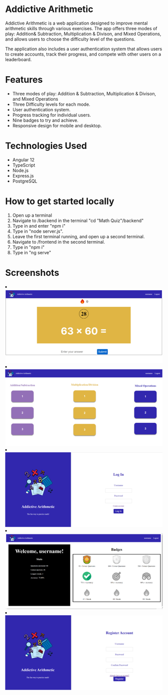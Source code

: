 <h1>Addictive Arithmetic</h1>
Addictive Arithmetic is a web application designed to improve mental arithmetic skills through various exercises. The app offers three modes of play: Addition& Subtraction,  Multiplication & Divison, and Mixed Operations, and allows users to choose the difficulty level of the questions.

The application also includes a user authentication system that allows users to create accounts, track their progress, and compete with other users on a leaderboard.

<h1>Features </h1>
<ul>
  <li> Three modes of play: Addition & Subtraction, Multiplication & Divison, and Mixed Operations </li>
  <li> Three Difficulty levels for each mode. </li>
  <li> User authentication system.</li>
  <li>Progress tracking for individual users. </li>
  <li>Nine badges to try and achieve.</li>
  <li> Responsive design for mobile and desktop.</li>
</ul>



<h1>Technologies Used </h1>
<ul>
  <li> Angular 12</li>
  <li>TypeScript</li>
  <li> Node.js</li>
  <li>Express.js</li>
  <li>PostgreSQL</li>
</ul>

<h1> How to get started locally </h1>
<ol>
  <li> Open up a terminal </li> 
  <li>  Navigate to /backend in the terminal "cd "Math Quiz"/backend" </li> 
  <li> Type in and enter "npm i" </li> 
  <li> Type in "node server.js". </li> 
  <li> Leave the first terminal running, and open up a second terminal. </li> 
  <li> Navigate to /frontend in the second terminal. </li> 
  <li> Type in "npm i" </li> 
  <li> Type in "ng serve" </li> 
</ol>

<h1> Screenshots </h1>
<li><img src = "screenshots/game.png"></li>
<li><img src = "screenshots/home.png"></li>
<li><img src = "screenshots/login.png"></li>
<li><img src = "screenshots/profile.png"></li>
<li><img src = "screenshots/registration.png"></li>
